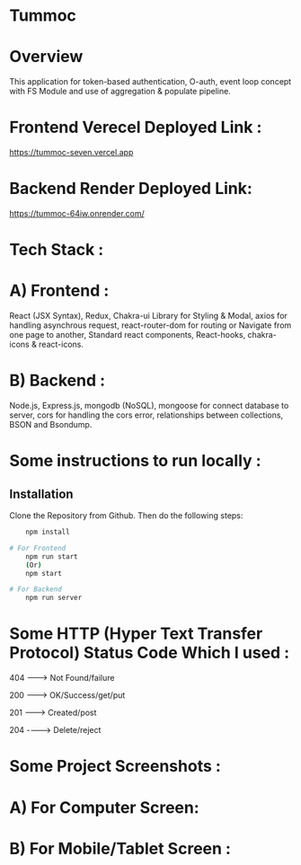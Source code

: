 # Tummoc

# Overview

This application for token-based authentication, O-auth, event loop concept with FS Module and use of aggregation & populate pipeline.

# Frontend Verecel Deployed Link :
https://tummoc-seven.vercel.app


# Backend Render Deployed Link:
https://tummoc-64iw.onrender.com/


# Tech Stack :

# A) Frontend :

React (JSX Syntax), Redux, Chakra-ui Library for Styling & Modal, axios for handling asynchrous request, react-router-dom for routing or Navigate from one page to another, Standard react components, React-hooks, chakra-icons & react-icons.

# B) Backend :

Node.js, Express.js, mongodb (NoSQL), mongoose for connect database to server, cors for handling the cors error, relationships between collections, BSON and Bsondump.

# Some instructions to run locally :

## Installation

Clone the Repository from Github. Then do the following steps:

```bash
    npm install

# For Frontend
    npm run start
    (Or)
    npm start

# For Backend
    npm run server
```

# Some HTTP (Hyper Text Transfer Protocol) Status Code Which I used :

404 ---> Not Found/failure

200 ---> OK/Success/get/put

201 ---> Created/post

204 ----> Delete/reject

# Some Project Screenshots :

# A) For Computer Screen:

# B) For Mobile/Tablet Screen :

